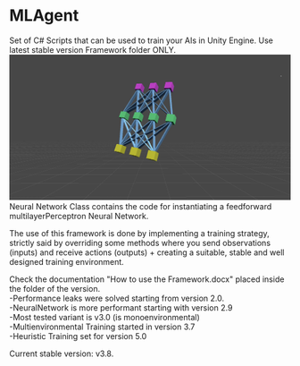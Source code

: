 # MLAgent
Set of C# Scripts that can be used to train your AIs in Unity Engine.
Use latest stable version Framework folder ONLY.
![Image](NNPNG.png)
Neural Network Class contains the code for instantiating a feedforward multilayerPerceptron Neural Network.

The use of this framework is done by implementing a training strategy, strictly said by overriding some methods where you send observations (inputs) and receive actions (outputs) + creating a suitable, stable and well designed training environment.

Check the documentation "How to use the Framework.docx" placed inside the folder of the version.<br />
-Performance leaks were solved starting from version 2.0.<br />
-NeuralNetwork is more performant starting with version 2.9<br />
-Most tested variant is v3.0 (is monoenvironmental)<br />
-Multienvironmental Training started in version 3.7<br />
-Heuristic Training set for version 5.0<br />

Current stable version: v3.8.
